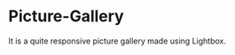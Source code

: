 # Picture-Gallery
It is a quite responsive picture gallery made using Lightbox.    <span class="smiles-outer smiles-sizer"><span class="a smiles-inner" style="background: url(chrome-extension://gianpifpeohbikehpicjljgohmjhdcni/assets/images/icons_sprites/sheet_apple_32.png);background-position:12.044653349001175% 6.0517038777908345%;background-size:5418.75% 5418.75%" data-codepoints="1f305"></span></span><span class="smiles-outer smiles-sizer"><span class="a smiles-inner" style="background: url(chrome-extension://gianpifpeohbikehpicjljgohmjhdcni/assets/images/icons_sprites/sheet_apple_32.png);background-position:12.044653349001175% 4.054054054054054%;background-size:5418.75% 5418.75%" data-codepoints="1f304"></span></span>
